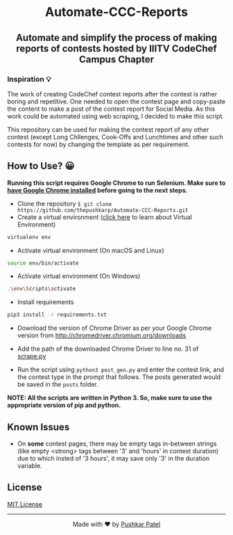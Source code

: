 <h1 align = 'center'>Automate-CCC-Reports</h1>

<h2 align = 'center'>Automate and simplify the process of making reports of contests hosted by IIITV CodeChef Campus Chapter</h2>

### Inspiration 💡

The work of creating CodeChef contest reports after the contest is rather boring and repetitive. One needed to open the contest page and copy-paste the content to make a post of the contest report for Social Media. As this work could be automated using web scraping, I decided to make this script.

This repository can be used for making the contest report of any other contest (except Long Chllenges, Cook-Offs and Lunchtimes and other such contests for now) by changing the template as per requirement.

## How to Use? 😀

**Running this script requires Google Chrome to run Selenium. Make sure to [have Google Chrome installed](https://www.google.com/chrome/) before going to the next steps.**

- Clone the repository `$ git clone https://github.com/thepushkarp/Automate-CCC-Reports.git`
- Create a virtual environment ([click here](https://packaging.python.org/guides/installing-using-pip-and-virtual-environments/) to learn about Virtual Environment)

```sh
virtualenv env
```

- Activate virtual environment (On macOS and Linux)

```sh
source env/bin/activate
```

- Activate virtual environment (On Windows)

```sh
.\env\Scripts\activate
```

- Install requirements

```sh
pip3 install -r requirements.txt
```

- Download the version of Chrome Driver as per your Google Chrome version from http://chromedriver.chromium.org/downloads

- Add the path of the downloaded Chrome Driver to line no. 31 of [scrape.py](scrape.py)

- Run the script using `python3 post_gen.py` and enter the contest link, and the contest type in the prompt that follows. The posts generated would be saved in the `posts` folder.

**NOTE: All the scripts are written in Python 3. So, make sure to use the appropriate version of pip and python.**

## Known Issues

- On **some** contest pages, there may be empty tags in-between strings (like empty \<strong> tags between '3' and 'hours' in contest duration) due to which insted of '3 hours', it may save only '3' in the duration variable.

## License

[MIT License](LICENSE)

---

<p align="center"> Made with ❤ by <a href="https://github.com/thepushkarp">Pushkar Patel</a></p>
